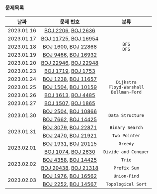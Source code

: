 ### 문제목록
<table>
<thead>
  <th scope="col">날짜</th>
  <th scope="col">문제 번호</th>
  <th scope="col">분류</th>
</thead>
<tbody>
  <tr align="center">
    <td>2023.01.16</td>
    <td><a href="https://github.com/brunchmate/AlgorithmStudy/blob/main/maplejh/2206.py">BOJ 2206</a>, <a href="https://github.com/brunchmate/AlgorithmStudy/blob/main/maplejh/2636.py">BOJ 2636</a></td>
    <td rowspan="5"><code>BFS</code><br><code>DFS</code></td>
  </tr>
  <tr align="center">
    <td>2023.01.17</td>
    <td><a href="https://github.com/brunchmate/AlgorithmStudy/blob/main/maplejh/11725.py">BOJ 11725</a>, <a href="https://github.com/brunchmate/AlgorithmStudy/blob/main/maplejh/16954.py">BOJ 16954</a></td>
  </tr>
  <tr align="center">
    <td>2023.01.18</td>
    <td><a href="https://github.com/brunchmate/AlgorithmStudy/blob/main/maplejh/1600.py">BOJ 1600</a>, <a href="https://github.com/brunchmate/AlgorithmStudy/blob/main/maplejh/22868.py">BOJ 22868</a></td>
  </tr>
  <tr align="center">
    <td>2023.01.19</td>
    <td><a href="https://github.com/brunchmate/AlgorithmStudy/blob/main/maplejh/9466.py">BOJ 9466</a>, <a href="https://github.com/brunchmate/AlgorithmStudy/blob/main/maplejh/16932.py">BOJ 16932</a></td>
  </tr>
  <tr align="center">
    <td>2023.01.20</td>
    <td><a href="https://github.com/brunchmate/AlgorithmStudy/blob/main/maplejh/22946.py">BOJ 22946</a>, <a href="https://github.com/brunchmate/AlgorithmStudy/blob/main/maplejh/22948.py">BOJ 22948</a></td>
  </tr>
  <tr align="center">
    <td>2023.01.23</td>
    <td><a href="https://github.com/brunchmate/AlgorithmStudy/blob/main/maplejh/1719.py">BOJ 1719</a>, <a href="https://github.com/brunchmate/AlgorithmStudy/blob/main/maplejh/1753.py">BOJ 1753</a></td>
    <td rowspan="5"><code>Dijkstra</code><br><code>Floyd-Warshall</code><br><code>Bellman-Ford</code></td>
  </tr>
  <tr align="center">
    <td>2023.01.24</td>
    <td><a href="https://github.com/brunchmate/AlgorithmStudy/blob/main/maplejh/1238.py">BOJ 1238</a>, <a href="https://github.com/brunchmate/AlgorithmStudy/blob/main/maplejh/11657.py">BOJ 11657</a></td>
  </tr>
  <tr align="center">
    <td>2023.01.25</td>
    <td><a href="https://github.com/brunchmate/AlgorithmStudy/blob/main/maplejh/1504.py">BOJ 1504</a>, <a href="https://github.com/brunchmate/AlgorithmStudy/blob/main/maplejh/10159.py">BOJ 10159</a></td>
  </tr>
  <tr align="center">
    <td>2023.01.26</td>
    <td><a href="https://github.com/brunchmate/AlgorithmStudy/blob/main/maplejh/1613.py">BOJ 1613</a>, <a href="https://github.com/brunchmate/AlgorithmStudy/blob/main/maplejh/4485.py">BOJ 4485</a></td>
  </tr>
  <tr align="center">
    <td>2023.01.27</td>
    <td><a href="https://github.com/brunchmate/AlgorithmStudy/blob/main/maplejh/1507.py">BOJ 1507</a>, <a href="https://github.com/brunchmate/AlgorithmStudy/blob/main/maplejh/1865.py">BOJ 1865</a></td>
  </tr>
  <tr align="center">
    <td rowspan="2">2023.01.30</td>
    <td><a href="https://github.com/brunchmate/AlgorithmStudy/blob/main/maplejh/2504.py">BOJ 2504</a>, <a href="https://github.com/brunchmate/AlgorithmStudy/blob/main/maplejh/10866.py">BOJ 10866</a></td>
    <td rowspan="2"><code>Data Structure</code></td>
  </tr>
  <tr align="center">
    <td><a href="https://github.com/brunchmate/AlgorithmStudy/blob/main/maplejh/7662.py">BOJ 7662</a>, <a href="https://github.com/brunchmate/AlgorithmStudy/blob/main/maplejh/14425.py">BOJ 14425</a></td>
  </tr>
  <tr align="center">
    <td rowspan="2">2023.01.31</td>
    <td><a href="https://github.com/brunchmate/AlgorithmStudy/blob/main/maplejh/3079.py">BOJ 3079</a>, <a href="https://github.com/brunchmate/AlgorithmStudy/blob/main/maplejh/22871.py">BOJ 22871</a></td>
    <td><code>Binary Search</code></td>
  </tr>
  <tr align="center">
    <td><a href="https://github.com/brunchmate/AlgorithmStudy/blob/main/maplejh/2470.py">BOJ 2470</a>, <a href="https://github.com/brunchmate/AlgorithmStudy/blob/main/maplejh/21921.py">BOJ 21921</a></td>
    <td><code>Two Pointer</code></td>
  </tr>
  <tr align="center">
    <td rowspan="2">2023.02.01</td>
    <td><a href="https://github.com/brunchmate/AlgorithmStudy/blob/main/maplejh/1931.py">BOJ 1931</a>, <a href="https://github.com/brunchmate/AlgorithmStudy/blob/main/maplejh/20115.py">BOJ 20115</a></td>
    <td><code>Greedy</code></td>
  </tr>
  <tr align="center">
    <td><a href="https://github.com/brunchmate/AlgorithmStudy/blob/main/maplejh/1074.py">BOJ 1074</a>, <a href="https://github.com/brunchmate/AlgorithmStudy/blob/main/maplejh/2630.py">BOJ 2630</a></td>
    <td><code>Divide and Conquer</code></td>
  </tr>
  <tr align="center">
    <td rowspan="2">2023.02.02</td>
    <td><a href="https://github.com/brunchmate/AlgorithmStudy/blob/main/maplejh/4358.py">BOJ 4358</a>, <a href="https://github.com/brunchmate/AlgorithmStudy/blob/main/maplejh/14425.py">BOJ 14425</a></td>
    <td><code>Trie</code></td>
  </tr>
  <tr align="center">
    <td><a href="https://github.com/brunchmate/AlgorithmStudy/blob/main/maplejh/20438.py">BOJ 20438</a>, <a href="https://github.com/brunchmate/AlgorithmStudy/blob/main/maplejh/21318.py">BOJ 21318</a></td>
    <td><code>Prefix Sum</code></td>
  </tr>
  <tr align="center">
    <td rowspan="2">2023.02.03</td>
    <td><a href="https://github.com/brunchmate/AlgorithmStudy/blob/main/maplejh/1976.py">BOJ 1976</a>, <a href="https://github.com/brunchmate/AlgorithmStudy/blob/main/maplejh/16562.py">BOJ 16562</a></td>
    <td><code>Union-Find</code></td>
  </tr>
  <tr align="center">
    <td><a href="https://github.com/brunchmate/AlgorithmStudy/blob/main/maplejh/2252.py">BOJ 2252</a>, <a href="https://github.com/brunchmate/AlgorithmStudy/blob/main/maplejh/14567.py">BOJ 14567</a></td>
    <td><code>Topological Sort</code></td>
  </tr>
</tbody>
</table>